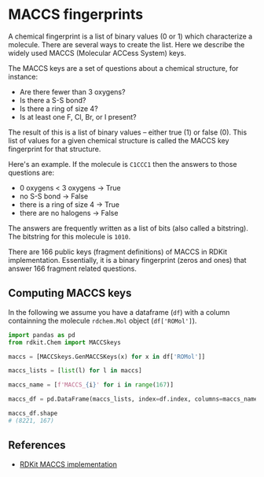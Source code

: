 # MACCS fingerprints

A chemical fingerprint is a list of binary values (0 or 1) which characterize a molecule. There are several ways to create the list. Here we describe the widely used MACCS (Molecular ACCess System) keys.

The MACCS keys are a set of questions about a chemical structure, for instance:

- Are there fewer than 3 oxygens?
- Is there a S-S bond?
- Is there a ring of size 4?
- Is at least one F, Cl, Br, or I present?

The result of this is a list of binary values – either true (1) or false (0). This list of values for a given chemical structure is called the MACCS key fingerprint for that structure.

Here's an example. If the molecule is `C1CCC1` then the answers to those questions are:

- 0 oxygens < 3 oxygens → True
- no S-S bond → False
- there is a ring of size 4 → True
- there are no halogens → False

The answers are frequently written as a list of bits (also called a bitstring). The bitstring for this molecule is `1010`. 

There are 166 public keys (fragment definitions) of MACCS in RDKit implementation. Essentially, it is a binary fingerprint (zeros and ones) that answer 166 fragment related questions. 


## Computing MACCS keys

In the following we assume you have a dataframe (`df`) with a column containning the molecule `rdchem.Mol` object (`df['ROMol']`).

```python
import pandas as pd
from rdkit.Chem import MACCSkeys

maccs = [MACCSkeys.GenMACCSKeys(x) for x in df['ROMol']]

maccs_lists = [list(l) for l in maccs]

maccs_name = [f'MACCS_{i}' for i in range(167)]

maccs_df = pd.DataFrame(maccs_lists, index=df.index, columns=maccs_name)

maccs_df.shape
# (8221, 167)
```

## References 

- [RDKit MACCS implementation](https://github.com/rdkit/rdkit/blob/master/rdkit/Chem/MACCSkeys.py)